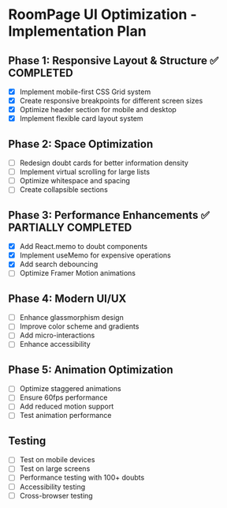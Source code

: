 # RoomPage UI Optimization - Implementation Plan

## Phase 1: Responsive Layout & Structure ✅ COMPLETED
- [x] Implement mobile-first CSS Grid system
- [x] Create responsive breakpoints for different screen sizes
- [x] Optimize header section for mobile and desktop
- [x] Implement flexible card layout system

## Phase 2: Space Optimization
- [ ] Redesign doubt cards for better information density
- [ ] Implement virtual scrolling for large lists
- [ ] Optimize whitespace and spacing
- [ ] Create collapsible sections

## Phase 3: Performance Enhancements ✅ PARTIALLY COMPLETED
- [x] Add React.memo to doubt components
- [x] Implement useMemo for expensive operations
- [x] Add search debouncing
- [ ] Optimize Framer Motion animations

## Phase 4: Modern UI/UX
- [ ] Enhance glassmorphism design
- [ ] Improve color scheme and gradients
- [ ] Add micro-interactions
- [ ] Enhance accessibility

## Phase 5: Animation Optimization
- [ ] Optimize staggered animations
- [ ] Ensure 60fps performance
- [ ] Add reduced motion support
- [ ] Test animation performance

## Testing
- [ ] Test on mobile devices
- [ ] Test on large screens
- [ ] Performance testing with 100+ doubts
- [ ] Accessibility testing
- [ ] Cross-browser testing
